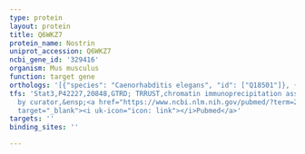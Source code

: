 ```yaml
---
type: protein
layout: protein
title: Q6WKZ7
protein_name: Nostrin
uniprot_accession: Q6WKZ7
ncbi_gene_id: '329416'
organism: Mus musculus
function: target gene
orthologs: '[{"species": "Caenorhabditis elegans", "id": ["Q18501"]}, {"species": "Homo sapiens", "id": ["<a href=\"/protein/q8ivi9\">Q8IVI9</a>"]}, {"species": "Rattus norvegicus", "id": ["Q5I0D6"]}]'
tfs: 'Stat3,P42227,20848,GTRD; TRRUST,chromatin immunoprecipitation assay; inferred
  by curator,&ensp;<a href="https://www.ncbi.nlm.nih.gov/pubmed/?term=29087512%5Buid%5D+OR+27924024%5Buid%5D+OR+21183735%5Buid%5D"
  target="_blank"><i uk-icon="icon: link"></i>Pubmed</a>'
targets: ''
binding_sites: ''

---
```

